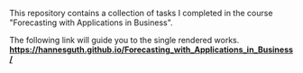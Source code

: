 This repository contains a collection of tasks I completed in the course "Forecasting with Applications in Business".

The following link will guide you to the single rendered works.
**https://hannesguth.github.io/Forecasting_with_Applications_in_Business/**
